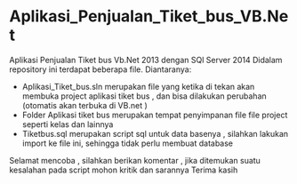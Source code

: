 # Aplikasi_Penjualan_Tiket_bus_VB.Net
Aplikasi Penjualan Tiket bus Vb.Net 2013 dengan SQl Server 2014
Didalam repository ini terdapat beberapa file. Diantaranya:
<ul>
  <li>Aplikasi_Tiket_bus.sln merupakan file yang ketika di tekan akan membuka project aplikasi tiket bus , dan bisa dilakukan perubahan (otomatis akan terbuka di VB.net )</li>
  <li>Folder Aplikasi tiket bus merupakan tempat penyimpanan file file project seperti kelas dan lainnya</li>
  <li>Tiketbus.sql merupakan script sql untuk data basenya , silahkan lakukan import ke file ini, sehingga tidak perlu membuat database </li>
  </ul>
  <p>Selamat mencoba , silahkan berikan komentar , jika ditemukan suatu kesalahan pada script mohon<srong> kritik dan sarannya</strong> Terima kasih</p>
  
